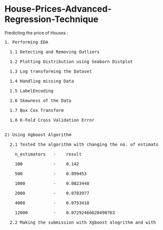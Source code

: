 # House-Prices-Advanced-Regression-Technique
Predicting the price of Houses :
<pre>
1. Performing EDA

  1.1 Detecting and Removing Outliers <br>
  1.2 Plotting Distribution using Seaborn Distplot<br>
  1.3 Log transforming the Dataset<br>
  1.4 Handling missing Data<br>
  1.5 LabelEncoding<br> 
  1.6 Skewness of the Data<br>
  1.7 Box Cox Transform<br>
  1.8 K-Fold Cross Validation Error<br>  
  
2) Using Xgboost Algorithm 

  2.1 Tested the algorithm with changing the no. of estimators :
  
    n_estimators   -    result
    
    100            -    0.142
    
    500            -    0.099453
    
    1000           -    0.0823448
    
    2000           -    0.0783977
    
    4000           -    0.0753418
    
    12000          -    0.07292466620490763
    
  2.2 Making the submission with Xgboost alogrithm and with 1200 estimators .
  </pre>
    
    
